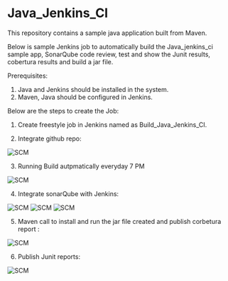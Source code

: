 # Java_Jenkins_CI

This repository contains a sample java application built from Maven.

Below is sample Jenkins job to automatically build the Java_jenkins_ci sample app, SonarQube code review, test and show the Junit results, cobertura results and build a jar file.

Prerequisites:
1. Java and Jenkins should be installed in the system.
2. Maven, Java should be configured in Jenkins.

Below are the steps to create the Job:


1. Create freestyle job in Jenkins named as Build_Java_Jenkins_CI.

2. Integrate github repo:

![SCM](../master/images/scm.PNG)

3. Running Build autpmatically everyday 7 PM

![SCM](../master/images/gitpoll.PNG)

4. Integrate sonarQube with Jenkins:

![SCM](../master/images/sonarserver.PNG)
![SCM](../master/images/sonarscannerinstall.PNG)
![SCM](../master/images/sonarscnner.PNG)

5. Maven call to install and run the jar file created and publish corbetura report :

![SCM](../master/images/mavencall.PNG)

6. Publish Junit reports:

![SCM](../master/images/junit.PNG)

